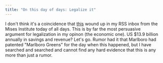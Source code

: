 ```yaml
---
title: "On this day of days: Legalize it"
---
```

I don't think it's a coincidence that
[this](http://blog.mises.org/blog/archives/003501.asp) wound up in my RSS
inbox from the Mises Institute today of all days. This is by far the most
persuasive argument for legalization in my opinon (the economic one). US $13.9
billion annually in savings and revenue? Let's go. Rumor had it that Marlboro
had patented "Marlboro Greens" for the day when this happened, but I have
searched and searched and cannot find any hard evidence that this is any more
than just a rumor.

